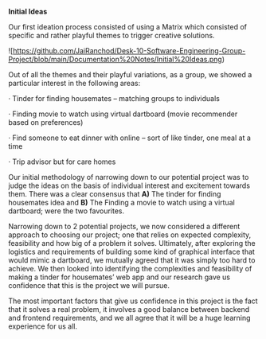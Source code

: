 **Initial Ideas**

 

Our first ideation process consisted of using a Matrix which consisted of specific and rather playful themes to trigger creative solutions.

 

![https://github.com/JaiRanchod/Desk-10-Software-Engineering-Group-Project/blob/main/Documentation%20Notes/Initial%20Ideas.png) 

 Out of all the themes and their playful variations, as a group, we showed a particular interest in the following areas:

·    Tinder for finding housemates – matching groups to individuals 

·    Finding movie to watch using virtual dartboard (movie recommender based on preferences) 

·    Find someone to eat dinner with online – sort of like tinder, one meal at a time 

·    Trip advisor but for care homes

 

Our initial methodology of narrowing down to our potential project was to judge the ideas on the basis of individual interest and excitement towards them. There was a clear consensus that **A)** The tinder for finding housemates idea and **B)** The Finding a movie to watch using a virtual dartboard; were the two favourites.

 

Narrowing down to 2 potential projects, we now considered a different approach to choosing our project; one that relies on expected complexity, feasibility and how big of a problem it solves. Ultimately, after exploring the logistics and requirements of building some kind of graphical interface that would mimic a dartboard, we mutually agreed that it was simply too hard to achieve. We then looked into identifying the complexities and feasibility of making a tinder for housemates’ web app and our research gave us confidence that this is the project we will pursue.

 

The most important factors that give us confidence in this project is the fact that it solves a real problem, it involves a good balance between backend and frontend requirements, and we all agree that it will be a huge learning experience for us all.

 

 

 
